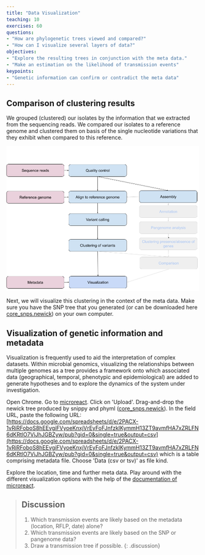 ```yaml
---
title: "Data Visualization"
teaching: 10
exercises: 60
questions:
- "How are phylogenetic trees viewed and compared?"
- "How can I visualize several layers of data?"
objectives:
- "Explore the resulting trees in conjunction with the meta data."
- "Make an estimation on the likelihood of transmission events"
keypoints:
- "Genetic information can confirm or contradict the meta data"
---
```


## Comparison of clustering results

We grouped (clustered) our isolates by the information that we extracted from the sequencing reads.
We compared our isolates to a reference genome and clustered them on basis of the single nucleotide variations that they exhibit when compared to this reference.

![workflow](../fig/Workflow.png)

Next, we will visualize this clustering in the context of the meta data. Make sure you have the SNP tree that you generated (or can be downloaded here [core_snps.newick](../files/core_snps.newick)) on your own computer. 

## Visualization of genetic information and metadata

Visualization is frequently used to aid the interpretation of complex datasets. Within microbial genomics, visualizing the relationships between multiple genomes as a tree provides a framework onto which associated data (geographical, temporal, phenotypic and epidemiological) are added to generate hypotheses and to explore the dynamics of the system under investigation.

Open Chrome. Go to [microreact](https://microreact.org/). Click on 'Upload'. Drag-and-drop the newick tree produced by snippy and phyml ([core_snps.newick](../files/core_snps.newick)). In the field URL, paste the following URL: [https://docs.google.com/spreadsheets/d/e/2PACX-1vRiRFoboS8hEEvgiFVyoeKnxjVrEyFoFJnfzkIKymmH13ZT9avmfHA7xZRLFN6dKRtlO7ViJhJGBZyw/pub?gid=0&single=true&output=csv](https://docs.google.com/spreadsheets/d/e/2PACX-1vRiRFoboS8hEEvgiFVyoeKnxjVrEyFoFJnfzkIKymmH13ZT9avmfHA7xZRLFN6dKRtlO7ViJhJGBZyw/pub?gid=0&single=true&output=csv) which is a table comprising metadata file. Choose 'Data (csv or tsv)' as file kind.

Explore the location, time and further meta data. Play around with the different visualization options with the help of the [documentation of microreact](https://docs.microreact.org/).

> ## Discussion
>
> 1. Which transmission events are likely based on the metadata (location, RFLP, date) alone?
> 2. Which transmission events are likely based on the SNP or pangenome data?
> 3. Draw a transmission tree if possible.
{: .discussion}


